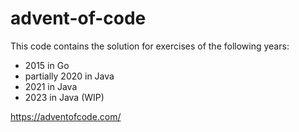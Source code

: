 # advent-of-code
This code contains the solution for exercises of the following years:
* 2015 in Go
* partially 2020 in Java
* 2021 in Java
* 2023 in Java (WIP)

https://adventofcode.com/
